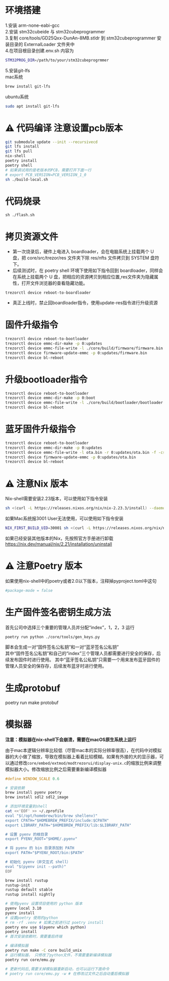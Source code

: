 # 环境搭建

1.安装 arm-none-eabi-gcc  
2.安装 stm32cubeide 与 stm32cubeprogrammer  
3.复制 core/tools/GD25Qxx-DunAn-8MB.stldr 到 stm32cubeprogrammer 安装目录的 ExternalLoader 文件夹中  
4.在项目根目录创建.env.sh 内容为

``` sh
STM32PROG_DIR=/path/to/your/stm32cubeprogrmmer
```
5.安装git-lfs  
mac系统  
``` sh
brew install git-lfs
```
ubuntu系统
``` sh
sudo apt install git-lfs
```
# ⚠️ 代码编译 注意设置pcb版本

``` sh
git submodule update --init --recursivecd
git lfs install
git lfs pull
nix-shell
poetry install
poetry shell
# 如果调试用的是老版本的PCB，需要打开下面一行
# export PCB_VERSION=PCB_VERSION_1_0
sh ./build-local.sh
```

# 代码烧录

```
sh ./flash.sh
```

# 拷贝资源文件
- 第一次烧录后，硬件上电进入 boardloader，会在电脑系统上挂载两个 U 盘，把 core/src/trezor/res 文件夹下除 res/nfts 文件拷贝到 SYSTEM 盘符下。
- 后续测试时，在 poetry shell 环境下使用如下指令回到 boardloader，同样会在系统上挂载两个 U 盘，把相应的资源拷贝到相应位置,res文件夹为隐藏属性，打开文件浏览器的查看隐藏功能。
```
trezorctl device reboot-to-boardloader
```

- 真正上线时，禁止回boardloader指令，使用update-res指令进行升级资源

# 固件升级指令
``` sh
trezorctl device reboot-to-bootloader
trezorctl device emmc-dir-make -p 0:updates
trezorctl device emmc-file-write -l ./core/build/firmware/firmware.bin -r 0:updates/firmware.bin -f -cs 16384
trezorctl device firmware-update-emmc -p 0:updates/firmware.bin
trezorctl device bl-reboot
```

# 升级bootloader指令
``` sh
trezorctl device reboot-to-bootloader
trezorctl device emmc-dir-make -p 0:boot
trezorctl device emmc-file-write -l ./core/build/bootloader/bootloader.bin -r 0:boot/bootloader.bin -f -cs 16384
trezorctl device bl-reboot
```

# 蓝牙固件升级指令
``` sh
trezorctl device reboot-to-bootloader
trezorctl device emmc-dir-make -p 0:updates
trezorctl device emmc-file-write -l ota.bin -r 0:updates/ota.bin -f -cs 16384
trezorctl device firmware-update-emmc -p 0:updates/ota.bin
trezorctl device bl-reboot
```

# ⚠️ 注意Nix 版本
Nix-shell需要安装2.23版本，可以使用如下指令安装
``` sh
sh <(curl -L https://releases.nixos.org/nix/nix-2.23.3/install) --daemon
```
如果Mac系统报3001 User无法使用，可以使用如下指令安装
``` sh
NIX_FIRST_BUILD_UID=30001 sh <(curl -L https://releases.nixos.org/nix/nix-2.23.3/install) --daemon
```
如果已经安装其他版本的Nix，先按照官方手册进行卸载  
https://nix.dev/manual/nix/2.21/installation/uninstall


# ⚠️ 注意Poetry 版本
如果使用nix-shell中的poetry或者2.0以下版本，注释掉pyproject.toml中这句
``` sh
#package-mode = false
```

# 生产固件签名密钥生成方法
首先公司中选择三个重要的管理人员并分配“index”，1，2，3
运行
```
poetry run python ./core/tools/gen_keys.py
```
脚本会生成一对“固件签名公私钥”和一对“蓝牙签名公私钥”  
其中“固件签名公私钥”和自己的“index”三个管理人员都需要进行安全的保存，后续发布固件时进行使用。
其中“蓝牙签名公私钥”只需要一个用来发布蓝牙固件的管理人员安全的保存存，后续发布蓝牙时进行使用。

# 生成protobuf
poetry run make protobuf

# 模拟器
**注意：模拟器在nix-shell下会崩溃，需要在macOS原生系统上运行**


由于mac本逻辑分辨率比较低（尽管mac本的实际分辨率很高），在代码中对模拟器的大小做了缩放，导致在模拟器上看着比较模糊。如果有外接的大的显示器，可以通过修改`core/embed/extmod/modtrezorui/display-unix.c`的缩放比例来调整模拟器大小。修改缩放比例之后需要重新编译模拟器

```c
#define WINDOW_SCALE 0.6
```

```sh
# 安装依赖
brew install pyenv poetry
brew install sdl2 sdl2_image

# 添加环境变量到shell
cat <<'EOF' >> ~/.zprofile
eval "$(/opt/homebrew/bin/brew shellenv)"
export CPATH="$HOMEBREW_PREFIX/include:$CPATH"
export LIBRARY_PATH="$HOMEBREW_PREFIX/lib:$LIBRARY_PATH"

# 设置 pyenv 的根目录
export PYENV_ROOT="$HOME/.pyenv"

# 将 pyenv 的 bin 目录添加到 PATH
export PATH="$PYENV_ROOT/bin:$PATH"

# 初始化 pyenv（非交互式 shell）
eval "$(pyenv init --path)"
EOF

brew install rustup
rustup-init
rustup default stable
rustup install nightly

# 使用pyenv 设置项目使用的 python 版本
pyenv local 3.10
pyenv install
# 设置poetry 使用的python
# rm -rf .venv # 如果之前进行过 poetry install
poetry env use $(pyenv which python)
poetry install
# 首次安装依赖时，需要重启终端
```

``` sh
# 编译模拟器
poetry run make -C core build_unix
# 运行模拟器， 只修改了python文件，不需要重新编译模拟器
poetry run core/emu.py

# 更新代码后,需要关掉模拟器重新启动，也可以运行下面命令
# poetry run core/emu.py -w # 在修改过文件之后自动重启模拟器
```